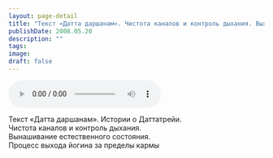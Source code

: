 ```yaml
---
layout: page-detail
title: "Текст «Датта даршанам». Чистота каналов и контроль дыхания. Выход за пределы кармы"
publishDate: 2008.05.20
description: ""
tags:
image:
draft: false
---
```


<audio title="2008.05.20 - Текст «Датта даршанам». Чистота каналов и контроль дыхания. Выход за пределы кармы.mp3" src="https://filer-api.advayta.org/v1.0/public/files/72986" controls=""></audio>

 Текст «Датта даршанам». Истории о Даттатрейи.  
 Чистота каналов и контроль дыхания.  
 Вынашивание естественного состояния.  
 Процесс выхода йогина за пределы кармы   

  
